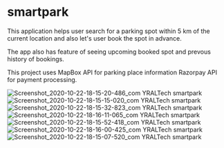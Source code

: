 # smartpark

This application helps user search for a parking spot within 5 km of the current location and also let's user book the spot in advance.

The app also has feature of seeing upcoming booked spot and prevous history of bookings.

This project uses MapBox API for parking place information
                  Razorpay API for payment processing.
                  
 

![Screenshot_2020-10-22-18-15-20-486_com YRALTech smartpark](https://user-images.githubusercontent.com/54407840/96882424-eab33980-149c-11eb-8a3e-ee33fd6869d1.jpg)
![Screenshot_2020-10-22-18-15-15-020_com YRALTech smartpark](https://user-images.githubusercontent.com/54407840/96882429-ec7cfd00-149c-11eb-8057-d874b213567c.jpg)
![Screenshot_2020-10-22-18-15-32-823_com YRALTech smartpark](https://user-images.githubusercontent.com/54407840/96882430-ed159380-149c-11eb-920f-5f6700d84e64.jpg)
![Screenshot_2020-10-22-18-16-11-065_com YRALTech smartpark](https://user-images.githubusercontent.com/54407840/96882432-edae2a00-149c-11eb-80a2-35c259fa1a9e.jpg)
![Screenshot_2020-10-22-18-15-52-418_com YRALTech smartpark](https://user-images.githubusercontent.com/54407840/96882435-edae2a00-149c-11eb-8a75-4d0a7b11f251.jpg)
![Screenshot_2020-10-22-18-16-00-425_com YRALTech smartpark](https://user-images.githubusercontent.com/54407840/96882440-eedf5700-149c-11eb-9db0-f8d011f850d1.jpg)
![Screenshot_2020-10-22-18-15-07-520_com YRALTech smartpark](https://user-images.githubusercontent.com/54407840/96882442-eedf5700-149c-11eb-9870-5fc5a5e1bfa8.jpg)
